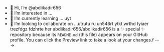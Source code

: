 - 👋 Hi, I’m @abdiikadir656
- 👀 I’m interested in ...
- 🌱 I’m currently learning ... uyt
- 💞️ I’m looking to collaborate on ...utrutu ru
un546rt ytkt  wrthd tyiaer trezfdgz fdzhrte her
abdiikadir656/abdiikadir656 is a ✨ special ✨ repository because its `README.md` (this file) appears on your GitHub profile.
You can click the Preview link to take a look at your changes.f
--->
